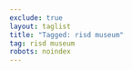 ```yaml
---
exclude: true
layout: taglist
title: "Tagged: risd museum"
tag: risd museum
robots: noindex
---
```

